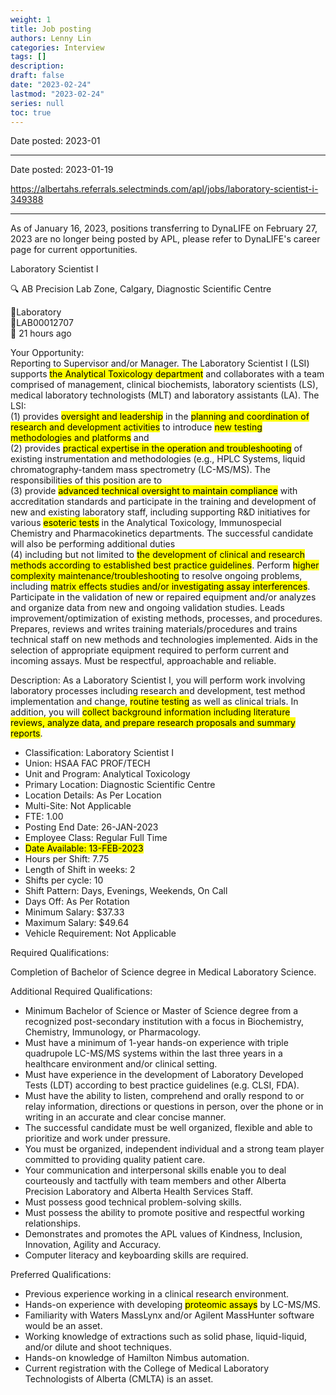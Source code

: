 ```yaml
---
weight: 1
title: Job posting
authors: Lenny Lin
categories: Interview
tags: []
description: 
draft: false
date: "2023-02-24"
lastmod: "2023-02-24"
series: null
toc: true
---
```




Date posted:  2023-01

<!--more-->
---


Date posted: 2023-01-19 

https://albertahs.referrals.selectminds.com/apl/jobs/laboratory-scientist-i-349388

<!--more-->
---

As of January 16, 2023, positions transferring to DynaLIFE on February 27, 2023 are no longer being posted by APL, please refer to DynaLIFE's career page for current opportunities.  

Laboratory Scientist I

🔍 AB Precision Lab Zone, Calgary, Diagnostic Scientific Centre

📁Laboratory  
LAB00012707  
📅  21 hours ago  

Your Opportunity:   
Reporting to Supervisor and/or Manager. The Laboratory Scientist I (LSI) supports <mark class = "lemon">the Analytical Toxicology department</mark> and collaborates with a team comprised of management, clinical biochemists, laboratory scientists (LS), medical laboratory technologists (MLT) and laboratory assistants (LA). The LSI:  
(1) provides <mark class = "lemon">oversight and leadership</mark> in the <mark class = "lemon">planning and coordination of research and development activities</mark> to introduce <mark class = "lemon">new testing methodologies and platforms</mark> and  
(2) provides <mark class = "lemon">practical expertise in the operation and troubleshooting</mark> of existing instrumentation and methodologies (e.g., HPLC Systems, liquid chromatography-tandem mass spectrometry (LC-MS/MS). The responsibilities of this position are to  
(3) provide <mark class = "lemon">advanced technical oversight to maintain compliance</mark> with accreditation standards and participate in the training and development of new and existing laboratory staff, including supporting R&D initiatives for various <mark class = "lemon">esoteric tests</mark> in the Analytical Toxicology, Immunospecial Chemistry and Pharmacokinetics departments.  The successful candidate will also be performing additional duties  
(4) including but not limited to <mark class = "lemon">the development of clinical and research methods according to established best practice guidelines</mark>. Perform <mark class = "lemon">higher complexity maintenance/troubleshooting</mark> to resolve ongoing problems, including <mark class = "lemon">matrix effects studies and/or investigating assay interferences</mark>. Participate in the validation of new or repaired equipment and/or analyzes and organize data from new and ongoing validation studies. Leads improvement/optimization of existing methods, processes, and procedures. Prepares, reviews and writes training materials/procedures and trains technical staff on new methods and technologies implemented. Aids in the selection of appropriate equipment required to perform current and incoming assays. Must be respectful, approachable and reliable.

Description:
As a Laboratory Scientist I, you will perform work involving laboratory processes including research and development, test method implementation and change, <mark class = "lemon">routine testing</mark> as well as clinical trials. In addition, you will <mark class = "lemon">collect background information including literature reviews, analyze data, and prepare research proposals and summary reports</mark>.

* Classification: Laboratory Scientist I   
* Union: HSAA FAC PROF/TECH  
* Unit and Program: Analytical Toxicology  
* Primary Location: Diagnostic Scientific Centre  
* Location Details: As Per Location  
* Multi-Site: Not Applicable  
* FTE: 1.00  
* Posting End Date: 26-JAN-2023  
* Employee Class: Regular Full Time  
* <mark class = "lemon">Date Available: 13-FEB-2023</mark>  
* Hours per Shift: 7.75  
* Length of Shift in weeks: 2  
* Shifts per cycle: 10  
* Shift Pattern: Days, Evenings, Weekends, On Call  
* Days Off: As Per Rotation  
* Minimum Salary: $37.33  
* Maximum Salary: $49.64  
* Vehicle Requirement: Not Applicable  

Required Qualifications:    

Completion of Bachelor of Science degree in Medical Laboratory Science.  

Additional Required Qualifications:  

* Minimum Bachelor of Science or Master of Science degree from a recognized post-secondary institution with a focus in Biochemistry, Chemistry, Immunology, or Pharmacology. 
* Must have a minimum of 1-year hands-on experience with triple quadrupole LC-MS/MS systems within the last three years in a healthcare environment and/or clinical setting.  
* Must have experience in the development of Laboratory Developed Tests (LDT) according to best practice guidelines (e.g. CLSI, FDA).   
* Must have the ability to listen, comprehend and orally respond to or relay information, directions or questions in person, over the phone or in writing in an accurate and clear concise manner. 
* The successful candidate must be well organized, flexible and able to prioritize and work under pressure. 
* You must be organized, independent individual and a strong team player committed to providing quality patient care. 
* Your communication and interpersonal skills enable you to deal courteously and tactfully with team members and other Alberta Precision Laboratory and Alberta Health Services Staff. 
* Must possess good technical problem-solving skills. 
* Must possess the ability to promote positive and respectful working relationships. 
* Demonstrates and promotes the APL values of Kindness, Inclusion, Innovation, Agility and Accuracy. 
* Computer literacy and keyboarding skills are required.

Preferred Qualifications:  

* Previous experience working in a clinical research environment.   
* Hands-on experience with developing <mark class = "lemon">proteomic assays</mark> by LC-MS/MS.   
* Familiarity with Waters MassLynx and/or Agilent MassHunter software would be an asset.   
* Working knowledge of extractions such as solid phase, liquid-liquid, and/or dilute and shoot techniques.   
* Hands-on knowledge of Hamilton Nimbus automation.   
* Current registration with the College of Medical Laboratory Technologists of Alberta (CMLTA) is an asset.  
